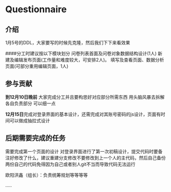 # Questionnaire

## 介绍
1月5号的DDL，大家要写的时候先克隆，然后我们下下来看效果

####分工时建议按以下模块划分
		问卷列表首面及问卷对象数据结构设计(1人)
		新建及编辑发布页面(工作量和难度较大，可安排2人)。
		填写及查看页面、数据分析页面(可部分重用编辑页面，1人)

## 参与贡献

 **到12月10日晚前**  大家完成分工并且要构思好对应部分所需东西  用头脑风暴去拆解各自负责部分 可以细一点

**12月15日**完成对登录界面的基本设计，还需完成对其账号密码的js设计，页面有时间可以做成抽拉式设计



## 后期需要完成的任务

需要完成第一个页面的设计
对登录界面进行了第一次初稿设计，提交代码时要备注好修改了什么，建议重建分支修改不要修改到上一个人的主代码，然后自己备份两份自己的代码免得因为自己或者别人git不当而导致代码无法运行


欧阳洪鑫（组长）：负责统筹规划等等等等


.....